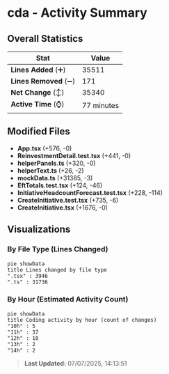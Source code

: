 # cda - Activity Summary 

## Overall Statistics

| Stat                   | Value                                                             |
| ---------------------- | ----------------------------------------------------------------- |
| **Lines Added** (➕)   | 35511                                          |
| **Lines Removed** (➖) | 171                                        |
| **Net Change** (↕)    | 35340                |
| **Active Time** (⌚)   | 77 minutes |


## Modified Files
- **App.tsx** (+576, -0)
- **ReinvestmentDetail.test.tsx** (+441, -0)
- **helperPanels.ts** (+320, -0)
- **helperText.ts** (+26, -2)
- **mockData.ts** (+31385, -3)
- **EftTotals.test.tsx** (+124, -46)
- **InitiativeHeadcountForecast.test.tsx** (+228, -114)
- **CreateInitiative.test.tsx** (+735, -6)
- **CreateInitiative.tsx** (+1676, -0)

## Visualizations

### By File Type (Lines Changed)

```mermaid
pie showData
title Lines changed by file type
".tsx" : 3946
".ts" : 31736
```

### By Hour (Estimated Activity Count)

```mermaid
pie showData
title Coding activity by hour (count of changes)
"10h" : 5
"11h" : 37
"12h" : 10
"13h" : 2
"14h" : 2
```


> **Last Updated:** 07/07/2025, 14:13:51